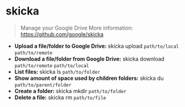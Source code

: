 # skicka
> Manage your Google Drive
> More information: <https://github.com/google/skicka>
- **Upload a file/folder to Google Drive:**
skicka upload `path/to/local` `path/to/remote`
- **Download a file/folder from Google Drive:**
skicka download `path/to/remote` `path/to/local`
- **List files:**
skicka ls `path/to/folder`
- **Show amount of space used by children folders:**
skicka du `path/to/parent/folder`
- **Create a folder:**
skicka mkdir `path/to/folder`
- **Delete a file:**
skicka rm `path/to/file`
